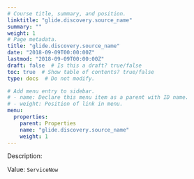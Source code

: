 ```yaml
---
# Course title, summary, and position.
linktitle: "glide.discovery.source_name"
summary: ""
weight: 1
# Page metadata.
title: "glide.discovery.source_name"
date: "2018-09-09T00:00:00Z"
lastmod: "2018-09-09T00:00:00Z"
draft: false  # Is this a draft? true/false
toc: true  # Show table of contents? true/false
type: docs  # Do not modify.

# Add menu entry to sidebar.
# - name: Declare this menu item as a parent with ID name.
# - weight: Position of link in menu.
menu:
  properties:
    parent: Properties
    name: "glide.discovery.source_name"
    weight: 1
---
```


Description: 


Value: `ServiceNow`